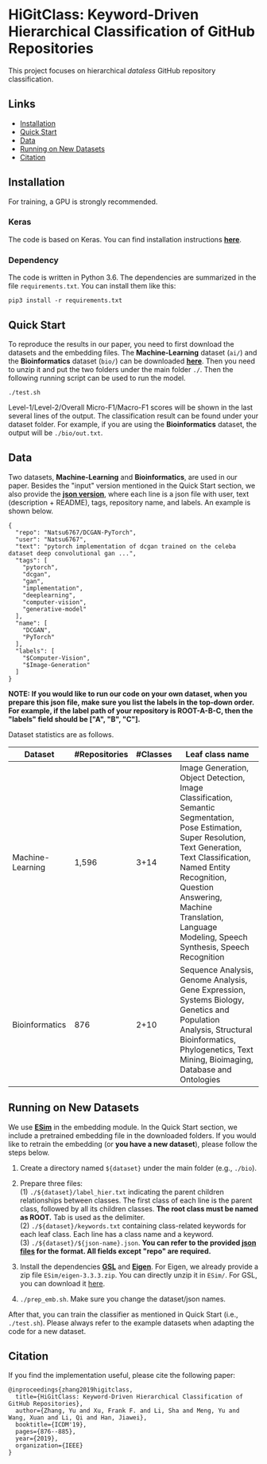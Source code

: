 # HiGitClass: Keyword-Driven Hierarchical Classification of GitHub Repositories
This project focuses on hierarchical _dataless_ GitHub repository classification.

## Links

- [Installation](#installation)
- [Quick Start](#quick-start)
- [Data](#data)
- [Running on New Datasets](#running-on-new-datasets)
- [Citation](#citation)


## Installation
For training, a GPU is strongly recommended.

### Keras
The code is based on Keras. You can find installation instructions [**here**](https://keras.io/#installation).

### Dependency
The code is written in Python 3.6. The dependencies are summarized in the file ```requirements.txt```. You can install them like this:

```
pip3 install -r requirements.txt
```

## Quick Start
To reproduce the results in our paper, you need to first download the datasets and the embedding files. The **Machine-Learning** dataset (```ai/```) and the **Bioinformatics** dataset (```bio/```) can be downloaded [**here**](https://drive.google.com/file/d/1jiMEej5z7zqv5cq3SKxNDFBm3NXgvKjo/view?usp=sharing). Then you need to unzip it and put the two folders under the main folder ```./```. Then the following running script can be used to run the model.

```
./test.sh
```

Level-1/Level-2/Overall Micro-F1/Macro-F1 scores will be shown in the last several lines of the output. The classification result can be found under your dataset folder. For example, if you are using the **Bioinformatics** dataset, the output will be ```./bio/out.txt```.

## Data
Two datasets, **Machine-Learning** and **Bioinformatics**, are used in our paper. Besides the "input" version mentioned in the Quick Start section, we also provide the [**json version**](https://drive.google.com/file/d/11zIqAg062IneYNdqfTMBV00n7weyvKbR/view?usp=sharing), where each line is a json file with user, text (description + README), tags, repository name, and labels. An example is shown below.

```
{
  "repo": "Natsu6767/DCGAN-PyTorch",
  "user": "Natsu6767",
  "text": "pytorch implementation of dcgan trained on the celeba dataset deep convolutional gan ...",
  "tags": [
    "pytorch",
    "dcgan",
    "gan",
    "implementation",
    "deeplearning",
    "computer-vision",
    "generative-model"
  ],
  "name": [
    "DCGAN",
    "PyTorch"
  ],
  "labels": [
    "$Computer-Vision",
    "$Image-Generation"
  ]
}
```

**NOTE: If you would like to run our code on your own dataset, when you prepare this json file, make sure you list the labels in the top-down order. For example, if the label path of your repository is ROOT-A-B-C, then the "labels" field should be \["A", "B", "C"\].**

Dataset statistics are as follows.

|Dataset | #Repositories | #Classes | Leaf class name| 
| ------------- |-------------| -----| ---------- |
| Machine-Learning | 1,596 | 3+14 | Image Generation, Object Detection, Image Classification, Semantic Segmentation, Pose Estimation,  Super Resolution, Text Generation, Text Classification, Named Entity Recognition, Question Answering, Machine Translation, Language Modeling, Speech Synthesis, Speech Recognition|
| Bioinformatics | 876 | 2+10 | Sequence Analysis, Genome Analysis, Gene Expression, Systems Biology, Genetics and Population Analysis, Structural Bioinformatics, Phylogenetics, Text Mining, Bioimaging, Database and Ontologies|

## Running on New Datasets
We use [**ESim**](https://github.com/shangjingbo1226/ESim) in the embedding module. In the Quick Start section, we include a pretrained embedding file in the downloaded folders. If you would like to retrain the embedding (or **you have a new dataset**), please follow the steps below.

1. Create a directory named ```${dataset}``` under the main folder (e.g., ```./bio```).

2. Prepare three files:             
(1) ```./${dataset}/label_hier.txt``` indicating the parent children relationships between classes. The first class of each line is the parent class, followed by all its children classes. **The root class must be named as ROOT.** Tab is used as the delimiter.           
(2) ```./${dataset}/keywords.txt``` containing class-related keywords for each leaf class. Each line has a class name and a keyword.           
(3) ```./${dataset}/${json-name}.json```. **You can refer to the provided [json files](https://drive.google.com/file/d/11zIqAg062IneYNdqfTMBV00n7weyvKbR/view?usp=sharing) for the format. All fields except "repo" are required.**

3. Install the dependencies [**GSL**](https://www.gnu.org/software/gsl/) and [**Eigen**](http://eigen.tuxfamily.org/index.php?title=Main_Page). For Eigen, we already provide a zip file ```ESim/eigen-3.3.3.zip```. You can directly unzip it in ```ESim/```. For GSL, you can download it [here](https://drive.google.com/file/d/1UvmgrZbycC7wYAHahYGRB5pRtu6Aurhv/view?usp=sharing).

4. ```./prep_emb.sh```. Make sure you change the dataset/json names.

After that, you can train the classifier as mentioned in Quick Start (i.e., ```./test.sh```).
Please always refer to the example datasets when adapting the code for a new dataset.

## Citation
If you find the implementation useful, please cite the following paper:
```
@inproceedings{zhang2019higitclass,
  title={HiGitClass: Keyword-Driven Hierarchical Classification of GitHub Repositories},
  author={Zhang, Yu and Xu, Frank F. and Li, Sha and Meng, Yu and Wang, Xuan and Li, Qi and Han, Jiawei},
  booktitle={ICDM'19},
  pages={876--885},
  year={2019},
  organization={IEEE}
}
```
